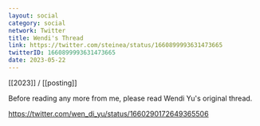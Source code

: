 ```yaml
---
layout: social
category: social
network: Twitter
title: Wendi's Thread
link: https://twitter.com/steinea/status/1660899993631473665
twitterID: 1660899993631473665
date: 2023-05-22
---
```


[[2023]] / [[posting]]

Before reading any more from me, please read Wendi Yu's original thread.

<https://twitter.com/wen_di_yu/status/1660290172649365506>
